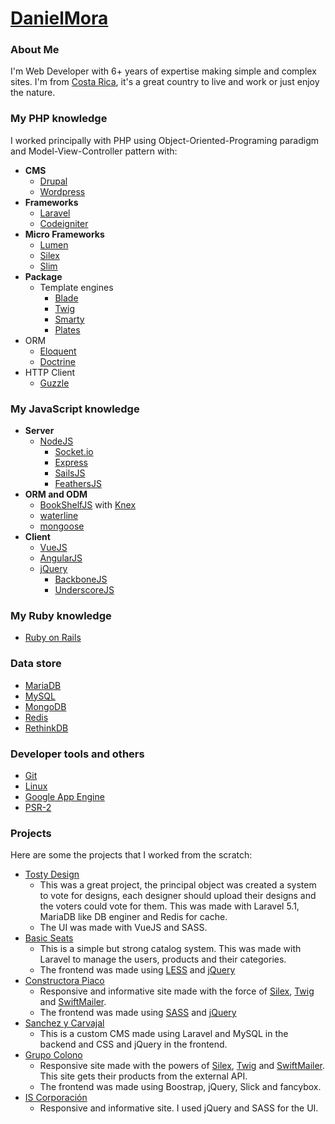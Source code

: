 # [DanielMora](https://github.com/danielmoracr)

### About Me

I'm Web Developer with 6+ years of expertise making simple and complex sites. I'm from [Costa Rica](https://en.wikipedia.org/wiki/Costa_Rica), it's a great country to live and work or just enjoy the nature.

### My PHP knowledge

I worked principally with PHP using Object-Oriented-Programing paradigm and Model-View-Controller pattern with:

* **CMS**
  * [Drupal](https://www.drupal.org)
  * [Wordpress](https://wordpress.org)
* **Frameworks**
  * [Laravel](https://laravel.com)
  * [Codeigniter](https://www.codeigniter.com)
* **Micro Frameworks**
  * [Lumen](https://lumen.laravel.com)
  * [Silex](http://silex.sensiolabs.org)
  * [Slim](http://www.slimframework.com)
* **Package**
  * Template engines
    * [Blade](https://laravel.com/docs/5.2/blade)
    * [Twig](http://twig.sensiolabs.org)
    * [Smarty](http://www.smarty.net)
    * [Plates](http://platesphp.com)
 * ORM
    * [Eloquent](https://laravel.com/docs/5.2/eloquent-collections)
    * [Doctrine](http://www.doctrine-project.org)
  * HTTP Client
    * [Guzzle](http://docs.guzzlephp.org/en/latest)

### My JavaScript knowledge
* **Server**
  * [NodeJS](https://nodejs.org)
    * [Socket.io](http://socket.io)
    * [Express](https://expressjs.com)
    * [SailsJS](http://sailsjs.org)
    * [FeathersJS](http://feathersjs.com)
* **ORM and ODM**
  * [BookShelfJS](http://bookshelfjs.org) with [Knex](http://knexjs.org)
  * [waterline](http://waterlinejs.org/)
  * [mongoose](http://mongoosejs.com)
* **Client**
  * [VueJS](https://vuejs.org)
  * [AngularJS](https://angularjs.org)
  * [jQuery](https://jquery.com)
    * [BackboneJS](http://backbonejs.org)
    * [UnderscoreJS](http://underscorejs.org)

### My Ruby knowledge
* [Ruby on Rails](http://rubyonrails.org)

### Data store
* [MariaDB](https://mariadb.org)
* [MySQL](https://www.mysql.com)
* [MongoDB](https://www.mongodb.com)
* [Redis](http://redis.io)
* [RethinkDB](https://www.rethinkdb.com)

### Developer tools and others
* [Git](https://git-scm.com)
* [Linux](https://www.linux.com)
* [Google App Engine](https://appengine.google.com)
* [PSR-2](http://www.php-fig.org/psr/psr-2)

### Projects
Here are some the projects that I worked from the scratch:
* [Tosty Design](http://tostydesign.com)
  * This was a great project, the principal object was created a system to vote for designs, each designer should upload their designs and the voters could vote for them. This was made with Laravel 5.1, MariaDB like DB enginer and Redis for cache.
  * The UI was made with VueJS and SASS.
* [Basic Seats](http://www.basicseats.cr)
  * This is a simple but strong catalog system. This was made with Laravel to manage the users, products and their categories.
  * The frontend was made using [LESS](http://lesscss.org) and [jQuery](https://jquery.com)
* [Constructora Piaco](http://www.constructorapiaco.com)
  * Responsive and informative site made with the force of [Silex](http://silex.sensiolabs.org), [Twig](http://twig.sensiolabs.org) and [SwiftMailer](http://swiftmailer.org).
  * The frontend was made using [SASS](http://sass-lang.com) and [jQuery](https://jquery.com)
* [Sanchez y Carvajal](http://www.sanchez-carvajal.com)
  * This is a custom CMS made using Laravel and MySQL in the backend and CSS and jQuery in the frontend.
* [Grupo Colono](http://www.grupocolono.com)
  * Responsive site made with the powers of [Silex](http://silex.sensiolabs.org), [Twig](http://twig.sensiolabs.org) and [SwiftMailer](http://swiftmailer.org). This site gets their products from the external API.
  * The frontend was made using Boostrap, jQuery, Slick and fancybox.
* [IS Corporación](http://www.iscr.com)
  * Responsive and informative site. I used jQuery and SASS for the UI.
